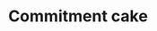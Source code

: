 ---
pid: ws145
title: Commitment cake
location_transcription: Wash Square
coordinates: "[-75.152635361293, 39.947220123959]"
zipcode: '19147'
gen_neighborhood: South Philadelphia
neighborhood: Queen Village,Bella Vista,Pennsport,Italian Market
outside_phl: 
age: '67'
age_range: 60-69
instagram: 
image_file_name: ws_145.jpg
proposal_transcription: Looking around Washington Sq. you'll likely see wedding parties
  posing. Why not create a place for portraits to commemorate love & commitment. It
  would be two layers - where the beloved would stand atop - & their friends & witness
  standing below. It would be in constant use.
topic: Family,Love
topic_summary: 0, 0
type: Infrastructure,Interactive,Space
keywords_other: Wedding, marriage, love, portrait, photography, photo, family, friends,
  commitment
credit: Neil Izenberg
image_labels: 
twitter: 
facebook: 
permalink: "/monuments/ws145/"
layout: item-page
---